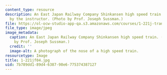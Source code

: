 ```yaml
---
content_type: resource
description: An East Japan Railway Company Shinkansen high speed train photographed
  by the instructor. (Photo by Prof. Joseph Sussman.)
file: https://ol-ocw-studio-app-qa.s3.amazonaws.com/courses/1-221j-transportation-systems-fall-2004/7b789dd189d4638798e6775374387127_1-221jf04.jpg
file_type: image/jpeg
image_metadata:
  caption: An East Japan Railway Company Shinkansen high speed train. (Photograph
    by Prof. Joseph Sussman.)
  credit: ''
  image-alt: A photograph of the nose of a high speed train.
resourcetype: Image
title: 1-221jf04.jpg
uid: 7b789dd1-89d4-6387-98e6-775374387127
---
```

